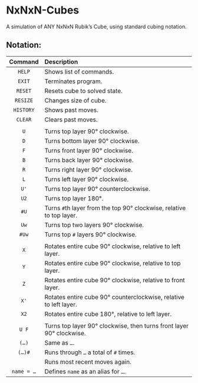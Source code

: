 # NxNxN-Cubes
A simulation of ANY NxNxN Rubik’s Cube, using standard cubing notation.

## Notation:
| **Command** | **Description** |
| :---: | :---- |
| `HELP` | Shows list of commands. |
| `EXIT` | Terminates program. |
| `RESET` | Resets cube to solved state. |
| `RESIZE` | Changes size of cube. |
| `HISTORY` | Shows past moves. |
| `CLEAR` | Clears past moves. |
| | |
| `U` | Turns top layer 90° clockwise. |
| `D` | Turns bottom layer 90° clockwise. |
| `F` | Turns front layer 90° clockwise. |
| `B` | Turns back layer 90° clockwise. |
| `R` | Turns right layer 90° clockwise. |
| `L` | Turns left layer 90° clockwise. |
| `U'` | Turns top layer 90° counterclockwise. |
| `U2` | Turns top layer 180°. |
| `#U` | Turns `#`th layer from the top 90° clockwise, relative to top layer. |
| `Uw` | Turns top two layers 90° clockwise. |
| `#Uw` | Turns top `#` layers 90° clockwise. |
| | |
| `X` | Rotates entire cube 90° clockwise, relative to left layer. |
| `Y` | Rotates entire cube 90° clockwise, relative to top layer. |
| `Z` | Rotates entire cube 90° clockwise, relative to front layer. |
| `X'` | Rotates entire cube 90° counterclockwise, relative to left layer. |
| `X2` | Rotates entire cube 180°, relative to left layer. |
| | |
| `U F` | Turns top layer 90° clockwise, then turns front layer 90° clockwise. |
| `(…)` | Same as `…`. |
| `(…)#` | Runs through `…` a total of `#` times. |
| `​` | Runs most recent moves again. |
| `name = …` | Defines `name` as an alias for `…`. |